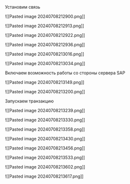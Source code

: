 

Установим связь

![[Pasted image 20240708212900.png]]


![[Pasted image 20240708212913.png]]



![[Pasted image 20240708212922.png]]


![[Pasted image 20240708212936.png]]





![[Pasted image 20240708213016.png]]

![[Pasted image 20240708213034.png]]

Включаем возможность работы со стороны сервера SAP


![[Pasted image 20240708213149.png]]



![[Pasted image 20240708213200.png]]


Запускаем транзакцию 

![[Pasted image 20240708213239.png]]



![[Pasted image 20240708213330.png]]


![[Pasted image 20240708213358.png]]


![[Pasted image 20240708213430.png]]


![[Pasted image 20240708213456.png]]



![[Pasted image 20240708213533.png]]


![[Pasted image 20240708213602.png]]


![[Pasted image 20240708213617.png]]
